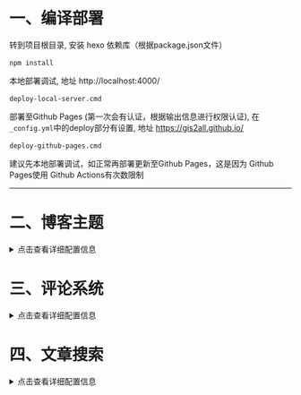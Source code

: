 # 一、编译部署

转到项目根目录, 安装 hexo 依赖库（根据package.json文件）
```
npm install
```

本地部署调试, 地址 http://localhost:4000/
```
deploy-local-server.cmd
```

部署至Github Pages (第一次会有认证，根据输出信息进行权限认证), 在`_config.yml`中的deploy部分有设置, 地址 https://gis2all.github.io/
```
deploy-github-pages.cmd
```

建议先本地部署调试，如正常再部署更新至Github Pages，这是因为 Github Pages使用 Github Actions有次数限制

---

# 二、博客主题

<details>
<summary>点击查看详细配置信息</summary>

主题使用的是 [butterfly](https://github.com/jerryc127/hexo-theme-butterfly), 安装方式使用 npm 所以在第一步时已经安装, 更改主题参考 [官方文档](https://butterfly.js.org/)

默认不修改主题里的任何文件, 在项目中使用 `npm install` 安装完依赖后, 主题的相对路径为 `node_modules\hexo-theme-butterfly`, 将主题中的资源等文件放至项目中的资源目录, 这样在主题更新时不会覆盖资源文件,

```
# 更新主题
npm update hexo-theme-butterfly
```

引用资源, 默认配置路径位于 `node_modules\hexo-theme-butterfly\source`, 所以你会发现这样引用图片
```
# Avatar (头像)
avatar:
  img: /img/avatar.jpg
  effect: false
```

那么其实在项目的source目录对应主题的source目录, 且项目的source目录优先级更高, 所以直接在项目的source目录引用资源文件即可 (自己新建 asset 目录用来存放资源文件)

```
# Avatar (头像)
avatar:
  img: /asset/theme_avatar_2.jpg
  effect: false
```

主题中的 `_config.yml`和 项目中的 `_config.butterfly` 都是主题的配置文件, 但是后者优先级更高, 在 `_config.butterfly` 文件中配置主题事项

</details>

# 三、评论系统

<details>
<summary>点击查看详细配置信息</summary>

这里使用`giscus`集成评论系统

需要确保以下条件已完成：
- 仓库是 public类型.
- 仓库开启 Discussions. Repo -> Settings -> General -> Features -> Discussions 
- [giscus app](https://github.com/apps/giscus) 在Github已安装


![image](/source/asset/readme_1.png)

转到 [giscus.app](https://giscus.app/zh-CN) 填写repo, 进而获取 repo, repo_id, category_id等值, 将其拷贝填写至主题配置文件 `_config.butterfly.yml`中的 giscus项

![image](/source/asset/readme_2.png)

重新编译部署后测试后测试, 就可以在博客中添加评论了, 在仓库的Discussions中可以更改删除评论, 同时会同步至博客

![image](/source/asset/readme_3.png)

</details>

# 四、文章搜索

<details>
<summary>点击查看详细配置信息</summary>

安装 `hexo-generator-search`, 默认第一步已安装所有依赖库
```
npm install hexo-generator-search --save
```

使用本地搜索功能, 编辑 `_config.butterfly.yml`
```
# Local search
local_search:
  enable: true
  preload: true
  CDN:
```

配置 `_config.yml`
```
# 搜索系统
# https://github.com/wzpan/hexo-generator-search
# 去掉 template 才能编译成功
search:
  path: search.xml
  field: all
  content: true
```

</details>